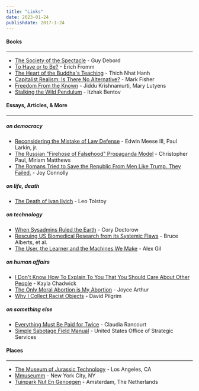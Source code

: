 ```yaml
---
title: "Links"
date: 2023-01-24
publishdate: 2017-1-24
---
```


#### Books
<hr class="line2">

- [The Society of the Spectacle](https://files.libcom.org/files/The%20Society%20of%20the%20Spectacle%20Annotated%20Edition.pdf) - Guy Debord
- [To Have or to Be?](https://giuseppecapograssi.files.wordpress.com/2013/08/erich-fromm-to-have-or-to-be-1976.pdf) - Erich Fromm
- [The Heart of the Buddha's Teaching](https://www.dwms.org/uploads/8/7/8/7/87873912/thich_nhat_hanh_-_the_heart_of_buddhas_teaching.pdf) - Thich Nhat Hanh
- [Capitalist Realism: Is There No Alternative?](https://files.libcom.org/files/Capitalist%20Realism_%20Is%20There%20No%20Alternat%20-%20Mark%20Fisher.pdf) - Mark Fisher
- [Freedom From the Known](https://ia800405.us.archive.org/2/items/FreedomFromTheKnownJ.Krishnamurti/Freedom%20From%20The%20Known%20-%20J.%20Krishnamurti.pdf) - Jiddu Krishnamurti, Mary Lutyens
- [Stalking the Wild Pendulum](https://ia802806.us.archive.org/25/items/Yoga_Nidra_1/ItzhakBentov-StalkingTheWildPendulum_OnTheMechanicsOfConsciousnessV1_text.pdf) - Itzhak Bentov


#### Essays, Articles, & More
<hr class="line2">

##### on democracy

- [Reconsidering the Mistake of Law Defense](https://scholarlycommons.law.northwestern.edu/cgi/viewcontent.cgi?referer=&httpsredir=1&article=7436&context=jclc) - Edwin Meese III, Paul Larkin, jr.
- [The Russian "Firehose of Falsehood" Propaganda Model](https://www.rand.org/pubs/perspectives/PE198.html) - Christopher Paul, Miriam Matthews
- [The Romans Tried to Save the Republic From Men Like Trump. They Failed.](https://www.villagevoice.com/2017/01/17/the-romans-tried-to-save-the-republic-from-men-like-trump-they-failed/) - Joy Connolly

##### on life, death

- [The Death of Ivan Ilyich](https://web.stanford.edu/~jsabol/existentialism/materials/tolstoy_death_ilyich.pdf) - Leo Tolstoy

##### on technology

- [When Sysadmins Ruled the Earth](https://craphound.com/overclocked/Cory_Doctorow_-_Overclocked_-_When_Sysadmins_Ruled_the_Earth.html) - Cory Doctorow
- [Rescuing US Biomedical Research from its Systemic Flaws](https://www.ncbi.nlm.nih.gov/pmc/articles/PMC4000813/) - Bruce Alberts, et al.
- [The User, the Learner and the Machines We Make](https://go-dh.github.io/mincomp/thoughts/2015/05/21/user-vs-learner/) - Alex Gil

##### on human affairs

- [I Don't Know How To Explain To You That You Should Care About Other People](https://www.huffpost.com/entry/i-dont-know-how-to-explain-to-you-that-you-should_b_59519811e4b0f078efd98440) - Kayla Chadwick
- [The Only Moral Abortion is My Abortion](https://joycearthur.com/abortion/the-only-moral-abortion-is-my-abortion/)  - Joyce Arthur
- [Why I Collect Racist Objects](https://www.ferris.edu/HTMLS/news/jimcrow/collect.htm) - David Pilgrim

##### on something else

- [Everything Must Be Paid for Twice](https://www.raptitude.com/2022/01/everything-must-be-paid-for-twice/) - Claudia Rancourt
- [Simple Sabotage Field Manual](https://www.gutenberg.org/cache/epub/26184/pg26184-images.html) - United States Office of Strategic Services


#### Places
<hr class="line2">

- [The Museum of Jurassic Technology](https://www.mjt.org/) - Los Angeles, CA
- [Mmuseumm](https://www.mmuseumm.com/) - New York City, NY
- [Tuinpark Nut En Genoegen](https://www.nutengenoegen.amsterdam/) - Amsterdam, The Netherlands
